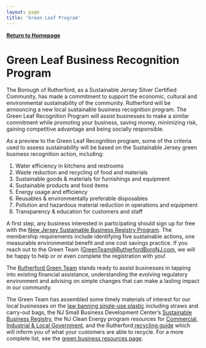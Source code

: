 ```yaml
---
layout: page
title: 'Green Leaf Program'
---
```


[**Return to Homepage**](/)

# Green Leaf Business Recognition Program

The Borough of Rutherford, as a Sustainable Jersey Silver Certified Community, has made a commitment to support the economic, cultural and environmental sustainability of the community. Rutherford will be announcing a new local sustainable business recognition program. The Green Leaf Recognition Program will assist businesses to make a similar commitment while promoting your business, saving money, minimizing risk, gaining competitive advantage and being socially responsible.

As a preview to the Green Leaf Recognition program, some of the criteria used to assess sustainability will be based on the Sustainable Jersey green business recognition action, including:

1. Water efficiency in kitchens and restrooms
1. Waste reduction and recycling of food and materials
1. Sustainable goods & materials for furnishings and equipment
1. Sustainable products and food items
1. Energy usage and efficiency
1. Reusables & environmentally preferable disposables
1. Pollution and hazardous material reduction in operations and equipment
1. Transparency & education for customers and staff

A first step, any business interested in participating should sign up for free with the [New Jersey Sustainable Business Registry Program](http://registry.njsbdc.com/).  The membership requirements include  identifying five sustainable actions, one measurable environmental benefit and one cost savings practice.  If you reach out to the Green Team ([GreenTeam@RutherfordBoroNJ.com](mailto:GreenTeam@RutherfordBoroNJ.com), we will be happy to help or or even complete the registration with you! 

The [Rutherford Green Team](/committees/green-team/) stands ready to assist businesses in tapping into existing financial assistance, understanding the evolving regulatory environment and advising on simple changes that can make a lasting impact in our community.

The Green Team has assembled some timely materials of interest for our local businesses on the [law banning single-use plastic](https://www.nj.gov/dep/plastic-ban-law/) including straws and carry-out bags, the NJ Small Business Development Center’s [Sustainable Business Registry](http://registry.njsbdc.com/about), the NJ Clean Energy program resources for [Commercial, Industrial & Local Government](https://njcleanenergy.com/commercial-industrial/home/home), and the Rutherford[ recycling guide](/departments/public-works/recycling-information/) which will inform you of what your customers are able to recycle. For a more complete list, see the [green business resources page](../green-businesses-resources/).